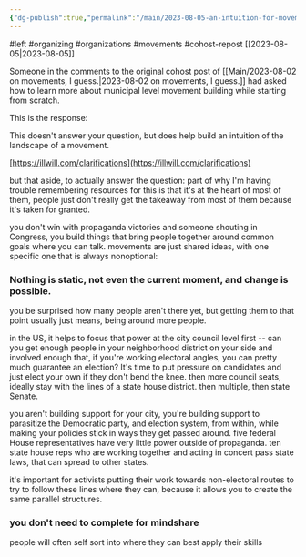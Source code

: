 ```yaml
---
{"dg-publish":true,"permalink":"/main/2023-08-05-an-intuition-for-movements/","noteIcon":""}
---
```


#left #organizing #organizations #movements #cohost-repost
[[2023-08-05\|2023-08-05]]

Someone in the comments to the original cohost post of [[Main/2023-08-02 on movements, I guess.\|2023-08-02 on movements, I guess.]] had asked how to learn more about municipal level movement building while starting from scratch.

This is the response:

This doesn't answer your question, but does help build an intuition of the landscape of a movement.

[https://illwill.com/clarifications](https://illwill.com/clarifications)

but that aside, to actually answer the question: part of why I'm having trouble remembering resources for this is that it's at the heart of most of them, people just don't really get the takeaway from most of them because it's taken for granted.

you don't win with propaganda victories and someone shouting in Congress, you build things that bring people together around common goals where you can talk. movements are just shared ideas, with one specific one that is always nonoptional:

### Nothing is static, not even the current moment, and change is possible.

you be surprised how many people aren't there yet, but getting them to that point usually just means, being around more people.

in the US, it helps to focus that power at the city council level first -- can you get enough people in your neighborhood district on your side and involved enough that, if you're working electoral angles, you can pretty much guarantee an election? It's time to put pressure on candidates and just elect your own if they don't bend the knee. then more council seats, ideally stay with the lines of a state house district. then multiple, then state Senate.

you aren't building support for your city, you're building support to parasitize the Democratic party, and election system, from within, while making your policies stick in ways they get passed around. five federal House representatives have very little power outside of propaganda. ten state house reps who are working together and acting in concert pass state laws, that can spread to other states.

it's important for activists putting their work towards non-electoral routes to try to follow these lines where they can, because it allows you to create the same parallel structures.

### you don't need to complete for mindshare

people will often self sort into where they can best apply their skills
